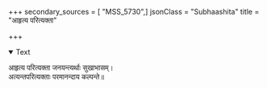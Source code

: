 +++
secondary_sources = [ "MSS_5730",]
jsonClass = "Subhaashita"
title = "आहृत्य परित्यक्ता"

+++

<details open><summary>Text</summary>

आहृत्य परित्यक्ता जनयन्त्यर्थाः सुखाभासम्।  
अत्यन्तपरित्यक्ताः परमानन्दाय कल्पन्ते॥
</details>
